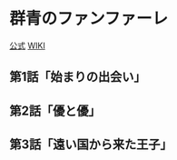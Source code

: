 # 群青のファンファーレ

[公式](https://fanfare-anime.com/) 
[WIKI](https://ja.wikipedia.org/wiki/%E7%BE%A4%E9%9D%92%E3%81%AE%E3%83%95%E3%82%A1%E3%83%B3%E3%83%95%E3%82%A1%E3%83%BC%E3%83%AC) 

## 第1話「始まりの出会い」

## 第2話「優と優」

## 第3話「遠い国から来た王子」
